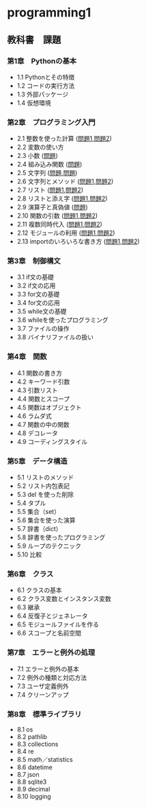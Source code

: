 # programming1

## 教科書　課題
### 第1章　Pythonの基本
* 1.1 Pythonとその特徴
* 1.2 コードの実行方法
* 1.3 外部パッケージ
* 1.4 仮想環境
### 第2章　プログラミング入門
* 2.1 整数を使った計算 ([問題1](chapter2/Q2_1_1.py),[問題2](chapter2/Q2_1_2.py))
* 2.2 変数の使い方
* 2.3 小数 ([問題](chapter2/Q2_3_1.py))
* 2.4 組み込み関数 ([問題](chapter2/Q2_4_1.py))
* 2.5 文字列 ([問題](chapter2/Q2_5_1.py),[問題](chapter2/Q2_5_2.py))
* 2.6 文字列とメソッド ([問題1](chapter2/Q2_6_1.py),[問題2](chapter2/Q2_6_2.py))
* 2.7 リスト ([問題1](chapter2/Q2_7_1.py),[問題2](chapter2/Q2_7_2.py))
* 2.8 リストと添え字 ([問題1](chapter2/Q2_8_1.py),[問題2](capter2/Q2_8_2.py))
* 2.9 演算子と真偽値 ([問題](chapter2/Q2_9_1.py))
* 2.10 関数の引数 ([問題1](chapter2/Q2_10_1.py),[問題2](chapter2/Q2_10_2.py))
* 2.11 複数同時代入 ([問題1](chapter2/Q2_11_1.py),[問題2](chapter2/Q2_11_2.py))
* 2.12 モジュールの利用 ([問題1](chapter2/Q2_12_1.py),[問題2](chapter2/Q2_12_2.py))
* 2.13 importのいろいろな書き方 ([問題1](chapter2/Q2_13_1.py),[問題2](chapter2/Q2_13_2.py))
### 第3章　制御構文
* 3.1 if文の基礎
* 3.2 if文の応用
* 3.3 for文の基礎
* 3.4 for文の応用
*  3.5 while文の基礎
* 3.6 whileを使ったプログラミング
* 3.7 ファイルの操作
* 3.8 バイナリファイルの扱い
### 第4章　関数
* 4.1 関数の書き方
* 4.2 キーワード引数
* 4.3 引数リスト
* 4.4 関数とスコープ
* 4.5 関数はオブジェクト
* 4.6 ラムダ式
* 4.7 関数の中の関数
* 4.8 デコレータ
* 4.9 コーディングスタイル
### 第5章　データ構造
* 5.1 リストのメソッド
* 5.2 リスト内包表記
* 5.3 del を使った削除
* 5.4 タプル
* 5.5 集合（set）
* 5.6 集合を使った演算
* 5.7 辞書（dict）
* 5.8 辞書を使ったプログラミング
* 5.9 ループのテクニック
* 5.10 比較
### 第6章　クラス
* 6.1 クラスの基本
* 6.2 クラス変数とインスタンス変数
* 6.3 継承
* 6.4 反復子とジェネレータ
* 6.5 モジュールファイルを作る
* 6.6 スコープと名前空間
### 第7章　エラーと例外の処理
* 7.1 エラーと例外の基本
* 7.2 例外の種類と対応方法
* 7.3 ユーザ定義例外
* 7.4 クリーンアップ
### 第8章　標準ライブラリ
* 8.1 os
* 8.2 pathlib
* 8.3 collections
* 8.4 re
* 8.5 math／statistics
* 8.6 datetime
* 8.7 json
* 8.8 sqlite3
* 8.9 decimal
* 8.10 logging
